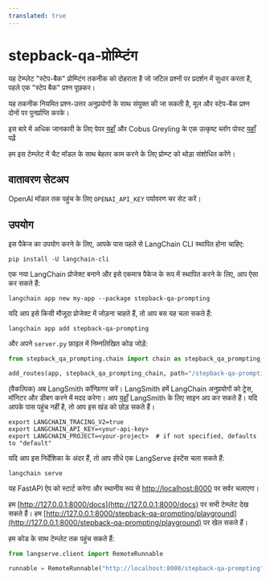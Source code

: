 ```yaml
---
translated: true
---
```


# stepback-qa-प्रोम्प्टिंग

यह टेम्प्लेट "स्टेप-बैक" प्रोम्प्टिंग तकनीक को दोहराता है जो जटिल प्रश्नों पर प्रदर्शन में सुधार करता है, पहले एक "स्टेप बैक" प्रश्न पूछकर।

यह तकनीक नियमित प्रश्न-उत्तर अनुप्रयोगों के साथ संयुक्त की जा सकती है, मूल और स्टेप-बैक प्रश्न दोनों पर पुनर्प्राप्ति करके।

इस बारे में अधिक जानकारी के लिए पेपर [यहाँ](https://arxiv.org/abs/2310.06117) और Cobus Greyling के एक उत्कृष्ट ब्लॉग पोस्ट [यहाँ](https://cobusgreyling.medium.com/a-new-prompt-engineering-technique-has-been-introduced-called-step-back-prompting-b00e8954cacb) पढ़ें

हम इस टेम्प्लेट में चैट मॉडल के साथ बेहतर काम करने के लिए प्रोम्प्ट को थोड़ा संशोधित करेंगे।

## वातावरण सेटअप

OpenAI मॉडल तक पहुंच के लिए `OPENAI_API_KEY` पर्यावरण चर सेट करें।

## उपयोग

इस पैकेज का उपयोग करने के लिए, आपके पास पहले से LangChain CLI स्थापित होना चाहिए:

```shell
pip install -U langchain-cli
```

एक नया LangChain प्रोजेक्ट बनाने और इसे एकमात्र पैकेज के रूप में स्थापित करने के लिए, आप ऐसा कर सकते हैं:

```shell
langchain app new my-app --package stepback-qa-prompting
```

यदि आप इसे किसी मौजूदा प्रोजेक्ट में जोड़ना चाहते हैं, तो आप बस यह चला सकते हैं:

```shell
langchain app add stepback-qa-prompting
```

और अपने `server.py` फ़ाइल में निम्नलिखित कोड जोड़ें:

```python
from stepback_qa_prompting.chain import chain as stepback_qa_prompting_chain

add_routes(app, stepback_qa_prompting_chain, path="/stepback-qa-prompting")
```

(वैकल्पिक) अब LangSmith कॉन्फ़िगर करें।
LangSmith हमें LangChain अनुप्रयोगों को ट्रेस, मॉनिटर और डीबग करने में मदद करेगा।
आप [यहाँ](https://smith.langchain.com/) LangSmith के लिए साइन अप कर सकते हैं।
यदि आपके पास पहुंच नहीं है, तो आप इस खंड को छोड़ सकते हैं।

```shell
export LANGCHAIN_TRACING_V2=true
export LANGCHAIN_API_KEY=<your-api-key>
export LANGCHAIN_PROJECT=<your-project>  # if not specified, defaults to "default"
```

यदि आप इस निर्देशिका के अंदर हैं, तो आप सीधे एक LangServe इंस्टेंस चला सकते हैं:

```shell
langchain serve
```

यह FastAPI ऐप को स्टार्ट करेगा और स्थानीय रूप से [http://localhost:8000](http://localhost:8000) पर सर्वर चलाएगा।

हम [http://127.0.0.1:8000/docs](http://127.0.0.1:8000/docs) पर सभी टेम्प्लेट देख सकते हैं।
हम [http://127.0.0.1:8000/stepback-qa-prompting/playground](http://127.0.0.1:8000/stepback-qa-prompting/playground) पर खेल सकते हैं।

हम कोड के साथ टेम्प्लेट तक पहुंच सकते हैं:

```python
from langserve.client import RemoteRunnable

runnable = RemoteRunnable("http://localhost:8000/stepback-qa-prompting")
```
